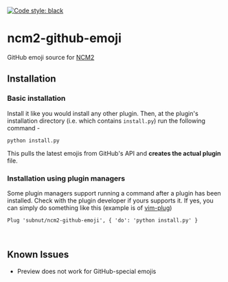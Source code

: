 [![Code style: black](https://img.shields.io/badge/code%20style-black-000000.svg)](https://github.com/psf/black)
# ncm2-github-emoji
GitHub emoji source for [NCM2](https://github.com/ncm2/ncm2)

## Installation

### Basic installation

Install it like you would install any other plugin. Then, at the plugin's installation directory (i.e. which contains `install.py`) run the following command -
```
python install.py
```
This pulls the latest emojis from GitHub's API and **creates the actual plugin** file.


### Installation using plugin managers
Some plugin managers support running a command after a plugin has been installed. Check with the plugin developer if yours supports it. If yes, you can simply do something like this (example is of [vim-plug](https://github.com/junegunn/vim-plug))
```
Plug 'subnut/ncm2-github-emoji', { 'do': 'python install.py' }
```

<br/>

## Known Issues
* Preview does not work for GitHub-special emojis
